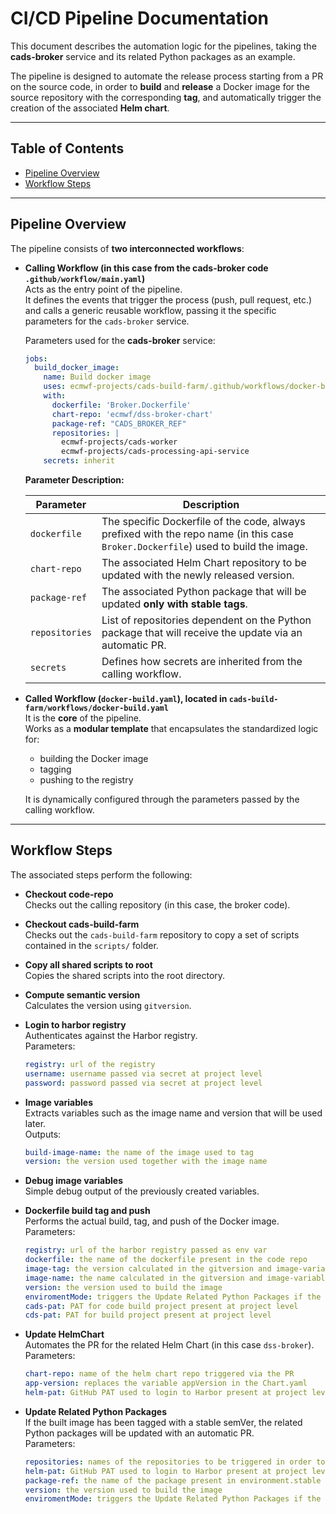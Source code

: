 # CI/CD Pipeline Documentation

This document describes the automation logic for the pipelines, taking the **cads-broker** service and its related Python packages as an example.  

The pipeline is designed to automate the release process starting from a PR on the source code, in order to **build** and **release** a Docker image for the source repository with the corresponding **tag**, and automatically trigger the creation of the associated **Helm chart**.  

---

## Table of Contents
- [Pipeline Overview](#pipeline-overview)
- [Workflow Steps](#workflow-steps)

---

## Pipeline Overview
The pipeline consists of **two interconnected workflows**:

- **Calling Workflow (in this case from the cads-broker code `.github/workflow/main.yaml`)**  
  Acts as the entry point of the pipeline.  
  It defines the events that trigger the process (push, pull request, etc.) and calls a generic reusable workflow, passing it the specific parameters for the `cads-broker` service.

  Parameters used for the **cads-broker** service:

  ```yaml
  jobs:
    build_docker_image:
      name: Build docker image
      uses: ecmwf-projects/cads-build-farm/.github/workflows/docker-build.yaml@main
      with:
        dockerfile: 'Broker.Dockerfile'
        chart-repo: 'ecmwf/dss-broker-chart'
        package-ref: "CADS_BROKER_REF"
        repositories: |
          ecmwf-projects/cads-worker
          ecmwf-projects/cads-processing-api-service
      secrets: inherit
  ```

  **Parameter Description:**

  | Parameter      | Description                                                                 |
  |----------------|-----------------------------------------------------------------------------|
  | `dockerfile`   | The specific Dockerfile of the code, always prefixed with the repo name (in this case `Broker.Dockerfile`) used to build the image. |
  | `chart-repo`   | The associated Helm Chart repository to be updated with the newly released version. |
  | `package-ref`  | The associated Python package that will be updated **only with stable tags**. |
  | `repositories` | List of repositories dependent on the Python package that will receive the update via an automatic PR. |
  | `secrets`      | Defines how secrets are inherited from the calling workflow. |

- **Called Workflow (`docker-build.yaml`), located in `cads-build-farm/workflows/docker-build.yaml`**  
  It is the **core** of the pipeline.  
  Works as a **modular template** that encapsulates the standardized logic for:
  - building the Docker image  
  - tagging  
  - pushing to the registry  

  It is dynamically configured through the parameters passed by the calling workflow.

---

## Workflow Steps

The associated steps perform the following:

- **Checkout code-repo**  
  Checks out the calling repository (in this case, the broker code).

- **Checkout cads-build-farm**  
  Checks out the `cads-build-farm` repository to copy a set of scripts contained in the `scripts/` folder.

- **Copy all shared scripts to root**  
  Copies the shared scripts into the root directory.

- **Compute semantic version**  
  Calculates the version using `gitversion`.

- **Login to harbor registry**  
  Authenticates against the Harbor registry.  
  Parameters:  
  ```yaml
  registry: url of the registry 
  username: username passed via secret at project level
  password: password passed via secret at project level
  ```

- **Image variables**  
  Extracts variables such as the image name and version that will be used later.  
  Outputs:  
  ```yaml
  build-image-name: the name of the image used to tag
  version: the version used together with the image name
  ```

- **Debug image variables**  
  Simple debug output of the previously created variables.

- **Dockerfile build tag and push**  
  Performs the actual build, tag, and push of the Docker image.  
  Parameters:  
  ```yaml
  registry: url of the harbor registry passed as env var
  dockerfile: the name of the dockerfile present in the code repo
  image-tag: the version calculated in the gitversion and image-variable steps
  image-name: the name calculated in the gitversion and image-variable steps
  version: the version used to build the image
  enviromentMode: triggers the Update Related Python Packages if the version is stable
  cads-pat: PAT for code build project present at project level
  cds-pat: PAT for build project present at project level
  ```

- **Update HelmChart**  
  Automates the PR for the related Helm Chart (in this case `dss-broker`).  
  Parameters:  
  ```yaml
  chart-repo: name of the helm chart repo triggered via the PR
  app-version: replaces the variable appVersion in the Chart.yaml
  helm-pat: GitHub PAT used to login to Harbor present at project level
  ```

- **Update Related Python Packages**  
  If the built image has been tagged with a stable semVer, the related Python packages will be updated with an automatic PR.  
  Parameters:  
  ```yaml
  repositories: names of the repositories to be triggered in order to upgrade the python packages
  helm-pat: GitHub PAT used to login to Harbor present at project level
  package-ref: the name of the package present in environment.stable or dev
  version: the version used to build the image
  enviromentMode: triggers the Update Related Python Packages if the version is stable
  ```
